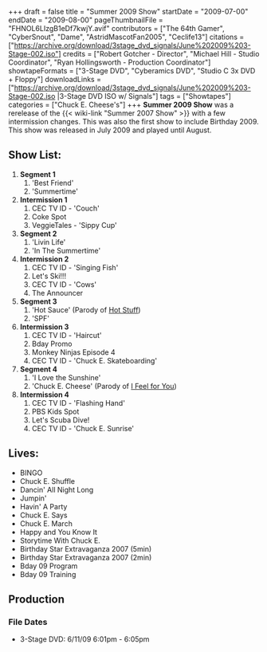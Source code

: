 +++
draft = false
title = "Summer 2009 Show"
startDate = "2009-07-00"
endDate = "2009-08-00"
pageThumbnailFile = "FHNOL6LIzgB1eDf7kwjY.avif"
contributors = ["The 64th Gamer", "CyberSnout", "Dame", "AstridMascotFan2005", "Ceclife13"]
citations = ["https://archive.org/download/3stage_dvd_signals/June%202009%203-Stage-002.iso"]
credits = ["Robert Gotcher - Director", "Michael Hill - Studio Coordinator", "Ryan Hollingsworth - Production Coordinator"]
showtapeFormats = ["3-Stage DVD", "Cyberamics DVD", "Studio C 3x DVD + Floppy"]
downloadLinks = ["https://archive.org/download/3stage_dvd_signals/June%202009%203-Stage-002.iso |3-Stage DVD ISO w/ Signals"]
tags = ["Showtapes"]
categories = ["Chuck E. Cheese's"]
+++
**Summer 2009 Show** was a rerelease of the {{< wiki-link "Summer 2007 Show" >}} with a few intermission changes. This was also the first show to include Birthday 2009.
This show was released in July 2009 and played until August.

## Show List:

1.  **Segment 1**
    1.  'Best Friend'
    2.  'Summertime'
2.  **Intermission 1**
    1.  CEC TV ID - 'Couch'
    2.  Coke Spot
    3.  VeggieTales - 'Sippy Cup'
3.  **Segment 2**
    1.  'Livin Life'
    2.  'In The Summertime'
4.  **Intermission 2**
    1.  CEC TV ID - 'Singing Fish'
    2.  Let's Ski!!!
    3.  CEC TV ID - 'Cows'
    4.  The Announcer
5.  **Segment 3**
    1.  'Hot Sauce' (Parody of [Hot Stuff](https://en.wikipedia.org/wiki/Hot_Stuff_(Donna_Summer_song)))
    2.  'SPF'
6.  **Intermission 3**
    1.  CEC TV ID - 'Haircut'
    2.  Bday Promo
    3.  Monkey Ninjas Episode 4
    4.  CEC TV ID - 'Chuck E. Skateboarding'
7.  **Segment 4**
    1.  'I Love the Sunshine'
    2.  'Chuck E. Cheese' (Parody of [I Feel for You](https://en.wikipedia.org/wiki/I_Feel_for_You))
8.  **Intermission 4**
    1.  CEC TV ID - 'Flashing Hand'
    2.  PBS Kids Spot
    3.  Let's Scuba Dive!
    4.  CEC TV ID - 'Chuck E. Sunrise'

## Lives:

- BINGO
- Chuck E. Shuffle
- Dancin' All Night Long
- Jumpin'
- Havin' A Party
- Chuck E. Says
- Chuck E. March
- Happy and You Know It
- Storytime With Chuck E.
- Birthday Star Extravaganza 2007 (5min)
- Birthday Star Extravaganza 2007 (2min)
- Bday 09 Program
- Bday 09 Training

## Production

### File Dates

- 3-Stage DVD: 6/11/09 6:01pm - 6:05pm
